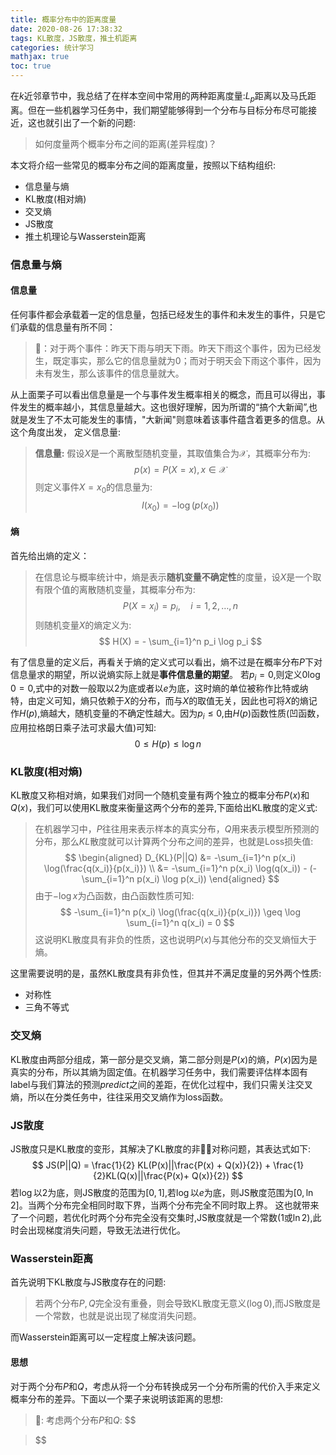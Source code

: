 ```yaml
---
title: 概率分布中的距离度量
date: 2020-08-26 17:38:32 
tags: KL散度，JS散度，推土机距离
categories: 统计学习
mathjax: true
toc: true
---
```

在$k$近邻章节中，我总结了在样本空间中常用的两种距离度量:$L_p$距离以及马氏距离。但在一些机器学习任务中，我们期望能够得到一个分布与目标分布尽可能接近，这也就引出了一个新的问题:
> 如何度量两个概率分布之间的距离(差异程度)？

本文将介绍一些常见的概率分布之间的距离度量，按照以下结构组织:
- 信息量与熵
- KL散度(相对熵)
- 交叉熵
- JS散度
- 推土机理论与Wasserstein距离
<!--more-->

### 信息量与熵 
#### 信息量
任何事件都会承载着一定的信息量，包括已经发生的事件和未发生的事件，只是它们承载的信息量有所不同：
> 🌰：对于两个事件：昨天下雨与明天下雨。昨天下雨这个事件，因为已经发生，既定事实，那么它的信息量就为0；而对于明天会下雨这个事件，因为未有发生，那么该事件的信息量就大。

从上面栗子可以看出信息量是一个与事件发生概率相关的概念，而且可以得出，事件发生的概率越小，其信息量越大。这也很好理解，因为所谓的“搞个大新闻”,也就是发生了不太可能发生的事情，"大新闻"则意味着该事件蕴含着更多的信息。从这个角度出发， 定义信息量:
> **信息量:** 假设$X$是一个离散型随机变量，其取值集合为$\mathcal{X}$，其概率分布为:
> $$
    p(x) = P(X = x), x \in \mathcal{X}
> $$
> 则定义事件$X = x_0$的信息量为:
> $$
    I(x_0) = -\log(p(x_0))
> $$

#### 熵 
首先给出熵的定义：
> 在信息论与概率统计中，熵是表示**随机变量不确定性**的度量，设$X$是一个取有限个值的离散随机变量，其概率分布为:
> $$
    P(X = x_i) = p_i, \quad i =1,2,\dots,n
> $$
则随机变量$X$的熵定义为:
$$
    H(X) = - \sum_{i=1}^n p_i \log p_i 
$$

有了信息量的定义后，再看关于熵的定义式可以看出，熵不过是在概率分布$P$下对信息量求的期望，所以说熵实际上就是**事件信息量的期望**。
若$p_i = 0$,则定义$0\log 0 =0$,式中的对数一般取以2为底或者以$e$为底，这时熵的单位被称作比特或纳特，由定义可知，熵只依赖于$X$的分布，而与$X$的取值无关，因此也可将$X$的熵记作$H(p)$,熵越大，随机变量的不确定性越大。因为$p_i \leq 0$,由$H(p)$函数性质(凹函数，应用拉格朗日乘子法可求最大值)可知:
$$
    0 \leq H(p) \leq \log n
$$

### KL散度(相对熵)
KL散度又称相对熵，如果我们对同一个随机变量有两个独立的概率分布$P(x)$和$Q(x)$，我们可以使用KL散度来衡量这两个分布的差异,下面给出KL散度的定义式:
> 在机器学习中，$P$往往用来表示样本的真实分布，$Q$用来表示模型所预测的分布，那么$KL$散度就可以计算两个分布之间的差异，也就是Loss损失值:
> $$
    \begin{aligned}
         D_{KL}(P||Q) &= -\sum_{i=1}^n p(x_i) \log(\frac{q(x_i)}{p(x_i)}) \\
            &= -\sum_{i=1}^n p(x_i) \log(q(x_i)) - (-\sum_{i=1}^n p(x_i) \log p(x_i))
    \end{aligned}
> $$
> 由于$-\log x$为凸函数，由凸函数性质可知:
> $$
     -\sum_{i=1}^n p(x_i) \log(\frac{q(x_i)}{p(x_i)}) \geq  \log \sum_{i=1}^n q(x_i) = 0 
> $$
> 这说明KL散度具有非负的性质，这也说明$P(x)$与其他分布的交叉熵恒大于熵。

这里需要说明的是，虽然KL散度具有非负性，但其并不满足度量的另外两个性质:
- 对称性
- 三角不等式

### 交叉熵
KL散度由两部分组成，第一部分是交叉熵，第二部分则是$P(x)$的熵，$P(x)$因为是真实的分布，所以其熵为固定值。在机器学习任务中，我们需要评估样本固有label与我们算法的预测$predict$之间的差距，在优化过程中，我们只需关注交叉熵，所以在分类任务中，往往采用交叉熵作为loss函数。

### JS散度 
JS散度只是KL散度的变形，其解决了KL散度的非对称问题，其表达式如下:
$$
    JS(P||Q) = \frac{1}{2} KL(P(x)||\frac{P(x) + Q(x)}{2}) + \frac{1}{2}KL(Q(x)||\frac{P(x)+ Q(x)}{2})
$$
若$\log$以2为底，则JS散度的范围为$[0,1]$,若$\log$以$e$为底，则JS散度范围为$[0,\ln 2]$。当两个分布完全相同时取下界，当两个分布完全不同时取上界。
这也就带来了一个问题，若优化时两个分布完全没有交集时,JS散度就是一个常数($1$或$\ln 2$),此时会出现梯度消失问题，导致无法进行优化。

### Wasserstein距离
首先说明下KL散度与JS散度存在的问题:
> 若两个分布$P,Q$完全没有重叠，则会导致KL散度无意义($\log 0$),而JS散度是一个常数，也就是说出现了梯度消失问题。

而Wasserstein距离可以一定程度上解决该问题。
#### 思想
对于两个分布$P$和$Q$，考虑从将一个分布转换成另一个分布所需的代价入手来定义概率分布的差异。下面以一个栗子来说明该距离的思想:
> 🌰: 考虑两个分布$P$和$Q$:
> $$
    
> $$